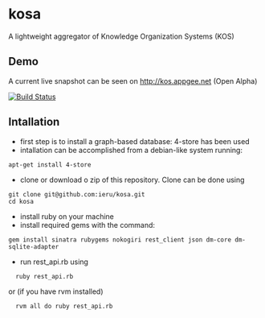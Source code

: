 # kosa

A lightweight aggregator of Knowledge Organization Systems (KOS)

## Demo

A current live snapshot can be seen on http://kos.appgee.net (Open Alpha)

[![Build Status](https://travis-ci.org/ieru/kosa.png?branch=master)](https://travis-ci.org/ieru/kosa)

## Intallation


- first step is to install a graph-based database: 4-store has been used
- intallation can be accomplished from a debian-like system running: 

```
apt-get install 4-store
```

- clone or download o zip of this repository. Clone can be done using

```
git clone git@github.com:ieru/kosa.git
cd kosa
```

- install ruby on your machine
- install required gems with the command:

``` 
gem install sinatra rubygems nokogiri rest_client json dm-core dm-sqlite-adapter
```

- run rest_api.rb using

```
  ruby rest_api.rb
```

or (if you have rvm installed)

```
  rvm all do ruby rest_api.rb
```


